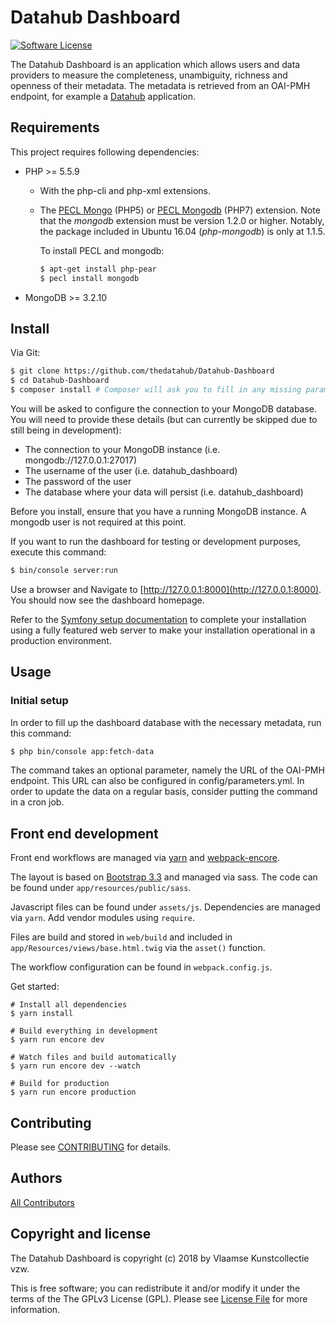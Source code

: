 # Datahub Dashboard

[![Software License][ico-license]](LICENSE)

The Datahub Dashboard is an application which allows users and data providers to measure the completeness, unambiguity, richness and openness of their metadata. The metadata is retrieved from an OAI-PMH endpoint, for example a [Datahub](https://github.com/thedatahub/Datahub) application.

## Requirements

This project requires following dependencies:
* PHP >= 5.5.9
  * With the php-cli and php-xml extensions.
  * The [PECL Mongo](https://pecl.php.net/package/mongo) (PHP5) or [PECL Mongodb](https://pecl.php.net/package/mongodb) (PHP7) extension. Note that the _mongodb_ extension must be version 1.2.0 or higher. Notably, the package included in Ubuntu 16.04 (_php-mongodb_) is only at 1.1.5.

    To install PECL and mongodb:
      ```bash
      $ apt-get install php-pear
      $ pecl install mongodb
      ```
* MongoDB >= 3.2.10

## Install

Via Git:

```bash
$ git clone https://github.com/thedatahub/Datahub-Dashboard
$ cd Datahub-Dashboard
$ composer install # Composer will ask you to fill in any missing parameters before it continues
```

You will be asked to configure the connection to your MongoDB database. You 
will need to provide these details (but can currently be skipped due to still being in development):

* The connection to your MongoDB instance (i.e. mongodb://127.0.0.1:27017)
* The username of the user (i.e. datahub_dashboard)
* The password of the user
* The database where your data will persist (i.e. datahub_dashboard)

Before you install, ensure that you have a running MongoDB instance. A mongodb user is not required at this point.

If you want to run the dashboard for testing or development purposes, execute this command:

``` bash
$ bin/console server:run
```

Use a browser and Navigate to [http://127.0.0.1:8000](http://127.0.0.1:8000). 
You should now see the dashboard homepage.

Refer to the [Symfony setup documentation](https://symfony.com/doc/current/setup/web_server_configuration.html) 
to complete your installation using a fully featured web server to make your 
installation operational in a production environment.

## Usage

### Initial setup

In order to fill up the dashboard database with the necessary metadata, run this command:
```bash
$ php bin/console app:fetch-data
```

The command takes an optional parameter, namely the URL of the OAI-PMH endpoint. This URL can also be configured in config/parameters.yml.
In order to update the data on a regular basis, consider putting the command in a cron job.

## Front end development

Front end workflows are managed via [yarn](https://yarnpkg.com/en/) and 
[webpack-encore](https://symfony.com/blog/introducing-webpack-encore-for-asset-management).

The layout is based on [Bootstrap 3.3](https://getbootstrap.com/docs/3.3/) 
and managed via sass. The code can be found under `app/resources/public/sass`.

Javascript files can be found under `assets/js`. Dependencies are 
managed via `yarn`. Add vendor modules using `require`.

Files are build and stored in `web/build` and included in `app/Resources/views/base.html.twig`
via the `asset()` function.

The workflow configuration can be found in `webpack.config.js`.

Get started:

```
# Install all dependencies
$ yarn install

# Build everything in development
$ yarn run encore dev

# Watch files and build automatically
$ yarn run encore dev --watch

# Build for production
$ yarn run encore production
```

## Contributing

Please see [CONTRIBUTING](CONTRIBUTING.md) for details.


## Authors

[All Contributors][link-contributors]

## Copyright and license

The Datahub Dashboard is copyright (c) 2018 by Vlaamse Kunstcollectie vzw.

This is free software; you can redistribute it and/or modify it under the 
terms of the The GPLv3 License (GPL). Please see [License File](LICENSE) for 
more information.

[ico-version]: https://img.shields.io/packagist/v/:vendor/:package_name.svg?style=flat-square
[ico-license]: https://img.shields.io/badge/license-GPLv3-brightgreen.svg?style=flat-square
[ico-travis]: https://img.shields.io/travis/:vendor/:package_name/master.svg?style=flat-square
[ico-scrutinizer]: https://img.shields.io/scrutinizer/coverage/g/:vendor/:package_name.svg?style=flat-square
[ico-code-quality]: https://img.shields.io/scrutinizer/g/:vendor/:package_name.svg?style=flat-square
[ico-downloads]: https://img.shields.io/packagist/dt/:vendor/:package_name.svg?style=flat-square

[link-packagist]: https://packagist.org/packages/:vendor/:package_name
[link-travis]: https://travis-ci.org/:vendor/:package_name
[link-scrutinizer]: https://scrutinizer-ci.com/g/:vendor/:package_name/code-structure
[link-code-quality]: https://scrutinizer-ci.com/g/:vendor/:package_name
[link-downloads]: https://packagist.org/packages/:vendor/:package_name
[link-author]: https://github.com/:author_username
[link-contributors]: ../../contributors
